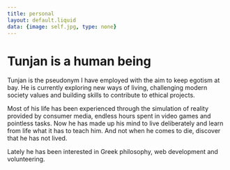 ```yaml
---
title: personal
layout: default.liquid
data: {image: self.jpg, type: none}
---
```


# Tunjan is a human being

Tunjan is the pseudonym I have employed with the aim to keep egotism at bay.
He is currently exploring new ways of living, challenging modern society values and building skills to contribute to ethical projects. 

Most of his life has been experienced through the simulation of reality provided by consumer media, endless hours spent in video games and pointless tasks. Now he has made up his mind to live deliberately and learn from life what it has to teach him. And not when he comes to die, discover that he has not lived.

Lately he has been interested in Greek philosophy, web development and volunteering. 


